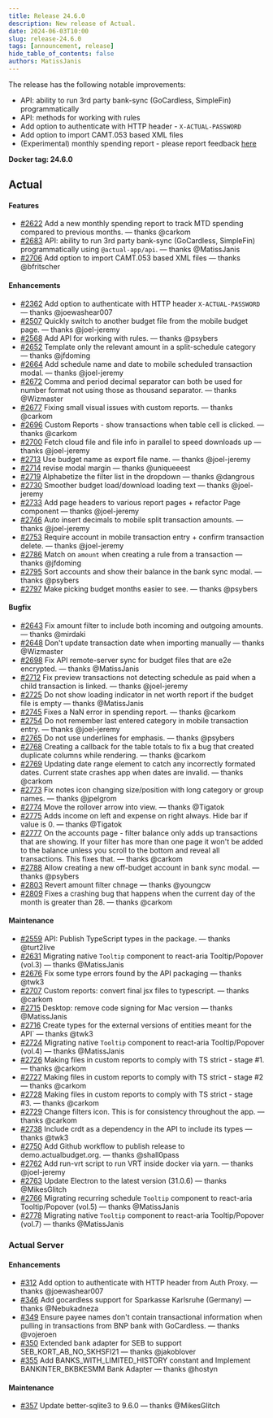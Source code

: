 ```yaml
---
title: Release 24.6.0
description: New release of Actual.
date: 2024-06-03T10:00
slug: release-24.6.0
tags: [announcement, release]
hide_table_of_contents: false
authors: MatissJanis
---
```


The release has the following notable improvements:

- API: ability to run 3rd party bank-sync (GoCardless, SimpleFin) programmatically
- API: methods for working with rules
- Add option to authenticate with HTTP header - `X-ACTUAL-PASSWORD`
- Add option to import CAMT.053 based XML files
- (Experimental) monthly spending report - please report feedback [here](TODO)

<!--truncate-->

**Docker tag: 24.6.0**

## Actual

#### Features

- [#2622](https://github.com/actualbudget/actual/pull/2622) Add a new monthly spending report to track MTD spending compared to previous months. — thanks @carkom
- [#2683](https://github.com/actualbudget/actual/pull/2683) API: ability to run 3rd party bank-sync (GoCardless, SimpleFin) programmatically using `@actual-app/api`. — thanks @MatissJanis
- [#2706](https://github.com/actualbudget/actual/pull/2706) Add option to import CAMT.053 based XML files — thanks @bfritscher

#### Enhancements

- [#2362](https://github.com/actualbudget/actual/pull/2362) Add option to authenticate with HTTP header `X-ACTUAL-PASSWORD` — thanks @joewashear007
- [#2507](https://github.com/actualbudget/actual/pull/2507) Quickly switch to another budget file from the mobile budget page. — thanks @joel-jeremy
- [#2568](https://github.com/actualbudget/actual/pull/2568) Add API for working with rules. — thanks @psybers
- [#2652](https://github.com/actualbudget/actual/pull/2652) Template only the relevant amount in a split-schedule category — thanks @jfdoming
- [#2664](https://github.com/actualbudget/actual/pull/2664) Add schedule name and date to mobile scheduled transaction modal. — thanks @joel-jeremy
- [#2672](https://github.com/actualbudget/actual/pull/2672) Comma and period decimal separator can both be used for number format not using those as thousand separator. — thanks @Wizmaster
- [#2677](https://github.com/actualbudget/actual/pull/2677) Fixing small visual issues with custom reports. — thanks @carkom
- [#2696](https://github.com/actualbudget/actual/pull/2696) Custom Reports - show transactions when table cell is clicked. — thanks @carkom
- [#2700](https://github.com/actualbudget/actual/pull/2700) Fetch cloud file and file info in parallel to speed downloads up — thanks @joel-jeremy
- [#2713](https://github.com/actualbudget/actual/pull/2713) Use budget name as export file name. — thanks @joel-jeremy
- [#2714](https://github.com/actualbudget/actual/pull/2714) revise modal margin — thanks @uniqueeest
- [#2719](https://github.com/actualbudget/actual/pull/2719) Alphabetize the filter list in the dropdown — thanks @dangrous
- [#2730](https://github.com/actualbudget/actual/pull/2730) Smoother budget load/download loading text — thanks @joel-jeremy
- [#2733](https://github.com/actualbudget/actual/pull/2733) Add page headers to various report pages + refactor Page component — thanks @joel-jeremy
- [#2746](https://github.com/actualbudget/actual/pull/2746) Auto insert decimals to mobile split transaction amounts. — thanks @joel-jeremy
- [#2753](https://github.com/actualbudget/actual/pull/2753) Require account in mobile transaction entry + confirm transaction delete. — thanks @joel-jeremy
- [#2786](https://github.com/actualbudget/actual/pull/2786) Match on `amount` when creating a rule from a transaction — thanks @jfdoming
- [#2795](https://github.com/actualbudget/actual/pull/2795) Sort accounts and show their balance in the bank sync modal. — thanks @psybers
- [#2797](https://github.com/actualbudget/actual/pull/2797) Make picking budget months easier to see. — thanks @psybers

#### Bugfix

- [#2643](https://github.com/actualbudget/actual/pull/2643) Fix amount filter to include both incoming and outgoing amounts. — thanks @mirdaki
- [#2648](https://github.com/actualbudget/actual/pull/2648) Don't update transaction date when importing manually — thanks @Wizmaster
- [#2698](https://github.com/actualbudget/actual/pull/2698) Fix API remote-server sync for budget files that are e2e encrypted. — thanks @MatissJanis
- [#2712](https://github.com/actualbudget/actual/pull/2712) Fix preview transactions not detecting schedule as paid when a child transaction is linked. — thanks @joel-jeremy
- [#2725](https://github.com/actualbudget/actual/pull/2725) Do not show loading indicator in net worth report if the budget file is empty — thanks @MatissJanis
- [#2745](https://github.com/actualbudget/actual/pull/2745) Fixes a NaN error in spending report. — thanks @carkom
- [#2754](https://github.com/actualbudget/actual/pull/2754) Do not remember last entered category in mobile transaction entry. — thanks @joel-jeremy
- [#2765](https://github.com/actualbudget/actual/pull/2765) Do not use underlines for emphasis. — thanks @psybers
- [#2768](https://github.com/actualbudget/actual/pull/2768) Creating a callback for the table totals to fix a bug that created duplicate columns while rendering. — thanks @carkom
- [#2769](https://github.com/actualbudget/actual/pull/2769) Updating date range element to catch any incorrectly formated dates. Current state crashes app when dates are invalid. — thanks @carkom
- [#2773](https://github.com/actualbudget/actual/pull/2773) Fix notes icon changing size/position with long category or group names. — thanks @jpelgrom
- [#2774](https://github.com/actualbudget/actual/pull/2774) Move the rollover arrow into view. — thanks @Tigatok
- [#2775](https://github.com/actualbudget/actual/pull/2775) Adds income on left and expense on right always. Hide bar if value is 0. — thanks @Tigatok
- [#2777](https://github.com/actualbudget/actual/pull/2777) On the accounts page - filter balance only adds up transactions that are showing. If your filter has more than one page it won't be added to the balance unless you scroll to the bottom and reveal all transactions. This fixes that. — thanks @carkom
- [#2788](https://github.com/actualbudget/actual/pull/2788) Allow creating a new off-budget account in bank sync modal. — thanks @psybers
- [#2803](https://github.com/actualbudget/actual/pull/2803) Revert amount filter chnage — thanks @youngcw
- [#2809](https://github.com/actualbudget/actual/pull/2809) Fixes a crashing bug that happens when the current day of the month is greater than 28. — thanks @carkom

#### Maintenance

- [#2559](https://github.com/actualbudget/actual/pull/2559) API: Publish TypeScript types in the package. — thanks @turt2live
- [#2631](https://github.com/actualbudget/actual/pull/2631) Migrating native `Tooltip` component to react-aria Tooltip/Popover (vol.3) — thanks @MatissJanis
- [#2676](https://github.com/actualbudget/actual/pull/2676) Fix some type errors found by the API packaging — thanks @twk3
- [#2707](https://github.com/actualbudget/actual/pull/2707) Custom reports: convert final jsx files to typescript. — thanks @carkom
- [#2715](https://github.com/actualbudget/actual/pull/2715) Desktop: remove code signing for Mac version — thanks @MatissJanis
- [#2716](https://github.com/actualbudget/actual/pull/2716) Create types for the external versions of entities meant for the API` — thanks @twk3
- [#2724](https://github.com/actualbudget/actual/pull/2724) Migrating native `Tooltip` component to react-aria Tooltip/Popover (vol.4) — thanks @MatissJanis
- [#2726](https://github.com/actualbudget/actual/pull/2726) Making files in custom reports to comply with TS strict - stage #1. — thanks @carkom
- [#2727](https://github.com/actualbudget/actual/pull/2727) Making files in custom reports to comply with TS strict - stage #2 — thanks @carkom
- [#2728](https://github.com/actualbudget/actual/pull/2728) Making files in custom reports to comply with TS strict - stage #3. — thanks @carkom
- [#2729](https://github.com/actualbudget/actual/pull/2729) Change filters icon. This is for consistency throughout the app. — thanks @carkom
- [#2738](https://github.com/actualbudget/actual/pull/2738) Include crdt as a dependency in the API to include its types — thanks @twk3
- [#2750](https://github.com/actualbudget/actual/pull/2750) Add Github workflow to publish release to demo.actualbudget.org. — thanks @shall0pass
- [#2762](https://github.com/actualbudget/actual/pull/2762) Add run-vrt script to run VRT inside docker via yarn. — thanks @joel-jeremy
- [#2763](https://github.com/actualbudget/actual/pull/2763) Update Electron to the latest version (31.0.6) — thanks @MikesGlitch
- [#2766](https://github.com/actualbudget/actual/pull/2766) Migrating recurring schedule `Tooltip` component to react-aria Tooltip/Popover (vol.5) — thanks @MatissJanis
- [#2778](https://github.com/actualbudget/actual/pull/2778) Migrating native `Tooltip` component to react-aria Tooltip/Popover (vol.7) — thanks @MatissJanis

### Actual Server

#### Enhancements

- [#312](https://github.com/actualbudget/actual-server/pull/312) Add option to authenticate with HTTP header from Auth Proxy. — thanks @joewashear007
- [#346](https://github.com/actualbudget/actual-server/pull/346) Add gocardless support for Sparkasse Karlsruhe (Germany) — thanks @Nebukadneza
- [#349](https://github.com/actualbudget/actual-server/pull/349) Ensure payee names don't contain transactional information when pulling in transactions from BNP bank with GoCardless. — thanks @vojeroen
- [#350](https://github.com/actualbudget/actual-server/pull/350) Extended bank adapter for SEB to support SEB_KORT_AB_NO_SKHSFI21 — thanks @jakoblover
- [#355](https://github.com/actualbudget/actual-server/pull/355) Add BANKS_WITH_LIMITED_HISTORY constant and Implement BANKINTER_BKBKESMM Bank Adapter — thanks @hostyn

#### Maintenance

- [#357](https://github.com/actualbudget/actual-server/pull/357) Update better-sqlite3 to 9.6.0 — thanks @MikesGlitch
